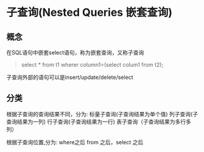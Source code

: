 # 子查询(Nested Queries 嵌套查询)

## 概念

在SQL语句中嵌套select语句，称为嵌套查询，又称子查询

>select * from t1 wherer column1=(select colum1 from t2);

子查询外部的语句可以是insert/update/delete/select

## 分类

根据子查询的查询结果不同，分为:
标量子查询(子查询结果为单个值)
列子查询(子查询结果为一列)
行子查询(子查询结果为一行)
表子查询（子查询结果为多行多列）

根据子查询位置,分为: where之后 from 之后，select 之后